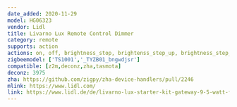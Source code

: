 ```yaml
---
date_added: 2020-11-29
model: HG06323
vendor: Lidl
title: Livarno Lux Remote Control Dimmer
category: remote
supports: action
actions: on, off, brightness_stop, brightenss_step_up, brightness_step_down, brightness_move_up, brightness_move_down
zigbeemodel: ['TS1001','_TYZB01_bngwdjsr']
compatible: [z2m,deconz,zha,tasmota]
deconz: 3975
zha: https://github.com/zigpy/zha-device-handlers/pull/2246
mlink: https://www.lidl.com/
link: https://www.lidl.de/de/livarno-lux-starter-kit-gateway-9-5-watt-fernbedienung/p354563
---
```

